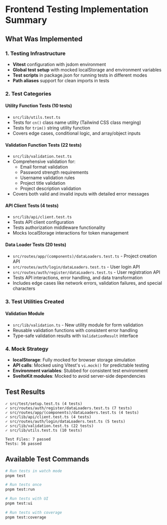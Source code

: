 # Frontend Testing Implementation Summary

## What Was Implemented

### 1. Testing Infrastructure

- **Vitest** configuration with jsdom environment
- **Global test setup** with mocked localStorage and environment variables
- **Test scripts** in package.json for running tests in different modes
- **Path aliases** support for clean imports in tests

### 2. Test Categories

#### Utility Function Tests (10 tests)

- `src/lib/utils.test.ts`
- Tests for `cn()` class name utility (Tailwind CSS class merging)
- Tests for `trim()` string utility function
- Covers edge cases, conditional logic, and array/object inputs

#### Validation Function Tests (22 tests)

- `src/lib/validation.test.ts`
- Comprehensive validation for:
  - Email format validation
  - Password strength requirements
  - Username validation rules
  - Project title validation
  - Project description validation
- Covers both valid and invalid inputs with detailed error messages

#### API Client Tests (4 tests)

- `src/lib/api/client.test.ts`
- Tests API client configuration
- Tests authorization middleware functionality
- Mocks localStorage interactions for token management

#### Data Loader Tests (20 tests)

- `src/routes/app/(components)/dataLoaders.test.ts` - Project creation API
- `src/routes/auth/login/dataLoaders.test.ts` - User login API
- `src/routes/auth/register/dataLoaders.test.ts` - User registration API
- Tests API interactions, error handling, and data transformation
- Includes edge cases like network errors, validation failures, and special characters

### 3. Test Utilities Created

#### Validation Module

- `src/lib/validation.ts` - New utility module for form validation
- Reusable validation functions with consistent error handling
- Type-safe validation results with `ValidationResult` interface

### 4. Mock Strategy

- **localStorage**: Fully mocked for browser storage simulation
- **API calls**: Mocked using Vitest's `vi.mock()` for predictable testing
- **Environment variables**: Stubbed for consistent test environment
- **SvelteKit modules**: Mocked to avoid server-side dependencies

## Test Results

```
✓ src/test/setup.test.ts (4 tests)
✓ src/routes/auth/register/dataLoaders.test.ts (7 tests)
✓ src/routes/app/(components)/dataLoaders.test.ts (4 tests)
✓ src/lib/api/client.test.ts (4 tests)
✓ src/routes/auth/login/dataLoaders.test.ts (5 tests)
✓ src/lib/validation.test.ts (22 tests)
✓ src/lib/utils.test.ts (10 tests)

Test Files: 7 passed
Tests: 56 passed
```

## Available Test Commands

```bash
# Run tests in watch mode
pnpm test

# Run tests once
pnpm test:run

# Run tests with UI
pnpm test:ui

# Run tests with coverage
pnpm test:coverage
```
